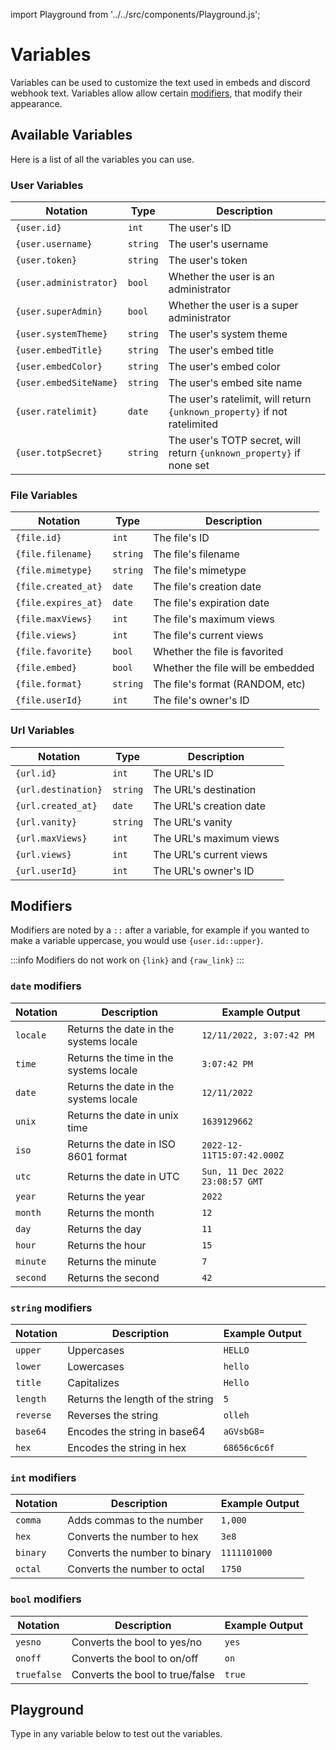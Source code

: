 import Playground from '../../src/components/Playground.js';

# Variables

Variables can be used to customize the text used in embeds and discord webhook text. Variables allow allow certain [modifiers](#modifiers), that modify their appearance.

## Available Variables

Here is a list of all the variables you can use.

### User Variables

| Notation               | Type     | Description                                                               |
| ---------------------- | -------- | ------------------------------------------------------------------------- |
| `{user.id}`            | `int`    | The user's ID                                                             |
| `{user.username}`      | `string` | The user's username                                                       |
| `{user.token}`         | `string` | The user's token                                                          |
| `{user.administrator}` | `bool`   | Whether the user is an administrator                                      |
| `{user.superAdmin}`    | `bool`   | Whether the user is a super administrator                                 |
| `{user.systemTheme}`   | `string` | The user's system theme                                                   |
| `{user.embedTitle}`    | `string` | The user's embed title                                                    |
| `{user.embedColor}`    | `string` | The user's embed color                                                    |
| `{user.embedSiteName}` | `string` | The user's embed site name                                                |
| `{user.ratelimit}`     | `date`   | The user's ratelimit, will return `{unknown_property}` if not ratelimited |
| `{user.totpSecret}`    | `string` | The user's TOTP secret, will return `{unknown_property}` if none set      |

### File Variables

| Notation            | Type     | Description                       |
| ------------------- | -------- | --------------------------------- |
| `{file.id}`         | `int`    | The file's ID                     |
| `{file.filename}`   | `string` | The file's filename               |
| `{file.mimetype}`   | `string` | The file's mimetype               |
| `{file.created_at}` | `date`   | The file's creation date          |
| `{file.expires_at}` | `date`   | The file's expiration date        |
| `{file.maxViews}`   | `int`    | The file's maximum views          |
| `{file.views}`      | `int`    | The file's current views          |
| `{file.favorite}`   | `bool`   | Whether the file is favorited     |
| `{file.embed}`      | `bool`   | Whether the file will be embedded |
| `{file.format}`     | `string` | The file's format (RANDOM, etc)   |
| `{file.userId}`     | `int`    | The file's owner's ID             |

### Url Variables

| Notation            | Type     | Description             |
| ------------------- | -------- | ----------------------- |
| `{url.id}`          | `int`    | The URL's ID            |
| `{url.destination}` | `string` | The URL's destination   |
| `{url.created_at}`  | `date`   | The URL's creation date |
| `{url.vanity}`      | `string` | The URL's vanity        |
| `{url.maxViews}`    | `int`    | The URL's maximum views |
| `{url.views}`       | `int`    | The URL's current views |
| `{url.userId}`      | `int`    | The URL's owner's ID    |

## Modifiers

Modifiers are noted by a `::` after a variable, for example if you wanted to make a variable uppercase, you would use `{user.id::upper}`.

:::info
Modifiers do not work on `{link}` and `{raw_link}`
:::

### `date` modifiers

| Notation | Description                            | Example Output                  |
| -------- | -------------------------------------- | ------------------------------- |
| `locale` | Returns the date in the systems locale | `12/11/2022, 3:07:42 PM`        |
| `time`   | Returns the time in the systems locale | `3:07:42 PM`                    |
| `date`   | Returns the date in the systems locale | `12/11/2022`                    |
| `unix`   | Returns the date in unix time          | `1639129662`                    |
| `iso`    | Returns the date in ISO 8601 format    | `2022-12-11T15:07:42.000Z`      |
| `utc`    | Returns the date in UTC                | `Sun, 11 Dec 2022 23:08:57 GMT` |
| `year`   | Returns the year                       | `2022`                          |
| `month`  | Returns the month                      | `12`                            |
| `day`    | Returns the day                        | `11`                            |
| `hour`   | Returns the hour                       | `15`                            |
| `minute` | Returns the minute                     | `7`                             |
| `second` | Returns the second                     | `42`                            |

### `string` modifiers

| Notation  | Description                      | Example Output |
| --------- | -------------------------------- | -------------- |
| `upper`   | Uppercases                       | `HELLO`        |
| `lower`   | Lowercases                       | `hello`        |
| `title`   | Capitalizes                      | `Hello`        |
| `length`  | Returns the length of the string | `5`            |
| `reverse` | Reverses the string              | `olleh`        |
| `base64`  | Encodes the string in base64     | `aGVsbG8=`     |
| `hex`     | Encodes the string in hex        | `68656c6c6f`   |

### `int` modifiers

| Notation | Description                   | Example Output |
| -------- | ----------------------------- | -------------- |
| `comma`  | Adds commas to the number     | `1,000`        |
| `hex`    | Converts the number to hex    | `3e8`          |
| `binary` | Converts the number to binary | `1111101000`   |
| `octal`  | Converts the number to octal  | `1750`         |

### `bool` modifiers

| Notation    | Description                     | Example Output |
| ----------- | ------------------------------- | -------------- |
| `yesno`     | Converts the bool to yes/no     | `yes`          |
| `onoff`     | Converts the bool to on/off     | `on`           |
| `truefalse` | Converts the bool to true/false | `true`         |

## Playground

Type in any variable below to test out the variables.

<Playground />
